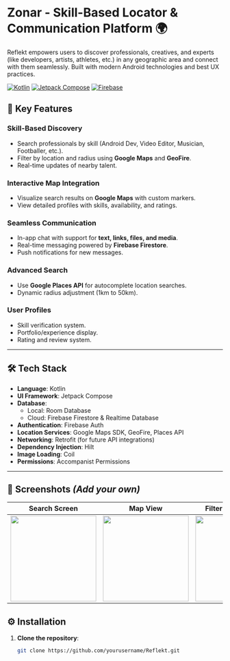 # Zonar - Skill-Based Locator & Communication Platform 🌍

Reflekt empowers users to discover professionals, creatives, and experts (like developers, artists, athletes, etc.) in any geographic area and connect with them seamlessly. Built with modern Android technologies and best UX practices.

[![Kotlin](https://img.shields.io/badge/Kotlin-1.9.20-blue.svg)](https://kotlinlang.org/)
[![Jetpack Compose](https://img.shields.io/badge/Jetpack%20Compose-1.7.0-brightgreen)](https://developer.android.com/jetpack/compose)
[![Firebase](https://img.shields.io/badge/Firebase-32.7.0-orange)](https://firebase.google.com/)


## 🚀 Key Features

### **Skill-Based Discovery**
- Search professionals by skill (Android Dev, Video Editor, Musician, Footballer, etc.).
- Filter by location and radius using **Google Maps** and **GeoFire**.
- Real-time updates of nearby talent.

### **Interactive Map Integration**
- Visualize search results on **Google Maps** with custom markers.
- View detailed profiles with skills, availability, and ratings.

### **Seamless Communication**
- In-app chat with support for **text, links, files, and media**.
- Real-time messaging powered by **Firebase Firestore**.
- Push notifications for new messages.

### **Advanced Search**
- Use **Google Places API** for autocomplete location searches.
- Dynamic radius adjustment (1km to 50km).

### **User Profiles**
- Skill verification system.
- Portfolio/experience display.
- Rating and review system.

---

## 🛠 Tech Stack

- **Language**: Kotlin
- **UI Framework**: Jetpack Compose
- **Database**: 
  - Local: Room Database
  - Cloud: Firebase Firestore & Realtime Database
- **Authentication**: Firebase Auth
- **Location Services**: Google Maps SDK, GeoFire, Places API
- **Networking**: Retrofit (for future API integrations)
- **Dependency Injection**: Hilt
- **Image Loading**: Coil
- **Permissions**: Accompanist Permissions

---

## 📸 Screenshots *(Add your own)*

| Search Screen | Map View | Filter Person Profile |
|---------------|----------|------|
| <img src="https://github.com/user-attachments/assets/3dce6bb0-15df-4d98-a654-907f63d07ca2" width="200"> | <img src="https://github.com/user-attachments/assets/59e62ac2-9ead-4033-b50d-20904e69a690" width="200"> | <img src="https://github.com/user-attachments/assets/d0e147b1-f950-421e-8dd7-0acbbaab908e" width="200"> |

## ⚙️ Installation

1. **Clone the repository**:
   ```bash
   git clone https://github.com/yourusername/Reflekt.git
